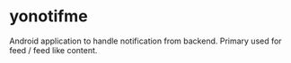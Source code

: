 # yonotifme
Android application to handle notification from backend. Primary used for feed / feed like content.
